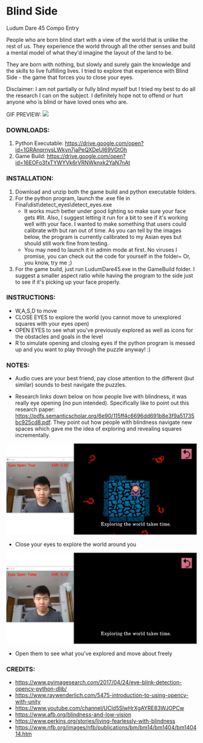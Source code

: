 # Blind Side
Ludum Dare 45 Compo Entry

People who are born blind start with a view of the world that is unlike the rest of us. They experience the world through all the other senses and build a mental model of what they'd imagine the layout of the land to be.

They are born with nothing, but slowly and surely gain the knowledge and the skills to live fulfilling lives. I tried to explore that experience with Blind Side - the game that forces you to close your eyes.

Disclaimer: I am not partially or fully blind myself but I tried my best to do all the research I can on the subject. I definitely hope not to offend or hurt anyone who is blind or have loved ones who are.

GIF PREVIEW: 
![](Marketing/Demo.gif)

### DOWNLOADS:
1. Python Executable: https://drive.google.com/open?id=1GRAnqrnysLWkyn7jaPeQXDeUl69VGtOh
2. Game Build: https://drive.google.com/open?id=16EOFo3fxTYWYVk6rVRNWknxk2YaN7nAt

### INSTALLATION:
1. Download and unzip both the game build and python executable folders.
2. For the python program, launch the .exe file in Final\dist\detect_eyes\detect_eyes.exe 
    - It works much better under good lighting so make sure your face gets #lit. Also, I suggest letting it run for a bit to see if it's working well with your face. I wanted to make something that users could calibrate with but ran out of time. As you can tell by the images below, the program is currently calibrated to my Asian eyes but should still work fine from testing.
    - You may need to launch it in admin mode at first. No viruses I promise, you can check out the code for yourself in the folder~ Or, you know, try me ;) 
3. For the game build, just run LudumDare45.exe in the GameBuild folder. I suggest a smaller aspect ratio while having the program to the side just to see if it's picking up your face properly.

### INSTRUCTIONS:
- W,A,S,D to move
- CLOSE EYES to explore the world (you cannot move to unexplored squares with your eyes open)
- OPEN EYES to see what you've previously explored as well as icons for the obstacles and goals in the level
- R to simulate opening and closing eyes if the python program is messed up and you want to play through the puzzle anyway! :) 

### NOTES:
- Audio cues are your best friend, pay close attention to the different (but similar) sounds to best navigate the puzzles.

- Research links down below on how people live with blindness, it was really eye opening (no pun intended). Specifically like to point out this research paper: https://pdfs.semanticscholar.org/6e90/115ff4c6696dd691b8e3f9a51735bc925cd8.pdf. They point out how people with blindness navigate new spaces which gave me the idea of exploring and revealing squares incrementally.

![Eyes Closed](Marketing/1.JPG)
- Close your eyes to explore the world around you

![Eyes Open](Marketing/2.JPG)
- Open them to see what you've explored and move about freely


### CREDITS:
- https://www.pyimagesearch.com/2017/04/24/eye-blink-detection-opencv-python-dlib/
- https://www.raywenderlich.com/5475-introduction-to-using-opencv-with-unity
- https://www.youtube.com/channel/UCld5SlwHrXgAYRE83WJOPCw
- https://www.afb.org/blindness-and-low-vision
- https://www.perkins.org/stories/living-fearlessly-with-blindness
- https://www.nfb.org/images/nfb/publications/bm/bm14/bm1404/bm140414.htm
